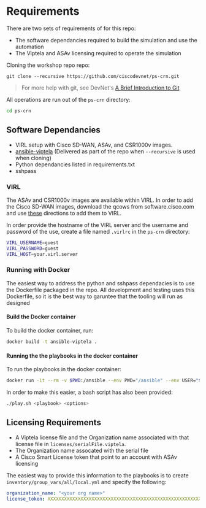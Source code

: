 # Requirements

There are two sets of requirements of for this repo:

* The software dependancies required to build the simulation and use the automation
* The Viptela and ASAv licensing required to operate the simulation

Cloning the workshop repo repo:

``` shell
git clone --recursive https://github.com/ciscodevnet/ps-crn.git
```

>For more help with git, see DevNet's [A Brief Introduction to Git](https://learninglabs.cisco.com/lab/git-basic-workflows/step/1)

All operations are run out of the `ps-crn` directory:

```bash
cd ps-crn
```

## Software Dependancies

* VIRL setup with Cisco SD-WAN, ASAv, and CSR1000v images.
* [ansible-viptela](https://github.com/CiscoDevNet/ansible-viptela) (Delivered as part of the repo when `--recursive` is used when cloning)
* Python dependancies listed in requirements.txt
* sshpass

### VIRL

The ASAv and CSR1000v images are available within VIRL.  In order to add the Cisco SD-WAN images, download the qcows from software.cisco.com
and use [these](https://github.com/CiscoSE/virl-howtos) directions to add them to VIRL.

In order provide the hostname of the VIRL server and the username and password of the use, create a file named `.virlrc` in the `ps-crn` directory:

```bash
VIRL_USERNAME=guest
VIRL_PASSWORD=guest
VIRL_HOST=your.virl.server
```

### Running with Docker

The easiest way to address the python and sshpass dependacies is to use the Dockerfile packaged in the repo.  All development and testing
uses this Dockerfile, so it is the best way to garuntee that the tooling will run as designed

#### Build the Docker container

To build the docker container, run:

```bash
docker build -t ansible-viptela .
```

#### Running the the playbooks in the docker container

To run the playbooks in the docker container:

```bash
docker run -it --rm -v $PWD:/ansible --env PWD="/ansible" --env USER="$USER" ansible-viptela ansible-playbook <playbook> <options>
```

In order to make this easier, a bash script has also been provided:

```bash
./play.sh <playbook> <options>
```

## Licensing Requirements

* A Viptela license file and the Organization name associated with that license file in `licenses/serialFile.viptela`.
* The Organization name assocated with the serial file
* A Cisco Smart License token that point to an account with ASAv licensing

The easiest way to provide this information to the playbooks is to create `inventory/group_vars/all/local.yml` and specify the following:

```yaml
organization_name: "<your org name>"
license_token: XXXXXXXXXXXXXXXXXXXXXXXXXXXXXXXXXXXXXXXXXXXXXXXXXXXXXXXXXXXXXXXXXXXXXXXXXXXXXXXXXXXXXX
```
